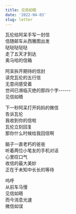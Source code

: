 ```yaml
---
title: 见信如晤
date: '2022-04-03'
slug: letter
---
```


瓦伦给阿呆手写一封信  
信随邮车从西雅图出发  
哒哒哒哒哒  
走了五天才到达  
奥马哈的信箱

阿呆拆开期待的信封  
读完瓦伦的五行信  
无意间感受着  
世间已濒临灭绝的那四个字------  
见信如晤

下一秒阿呆打开妈妈的微信  
告诉瓦伦  
我收到你的信啦  
瓦伦立刻回复  
那你什么时候给我回信啊

脑子一直老朽的爸爸  
听着两位小笔友的手机对话  
心里叹口气  
收信的最大美妙  
正在于未知中长长的等待

呜呼  
从前车马慢  
见信如晤  
而今消息光速  
微信如误

<!--#
前年我在阿呆的故事书上读到全书中我最喜欢的一个故事（抄录如下），但为什么那个故事让我觉得感动，而现实生活中发生的类似的事情却让我反而觉得抵触和遗憾呢？是我太愤世嫉俗了吗？

《寄给蛤蟆的信》

蛤蟆坐在门口的小凳子上。青蛙从外面走过来，奇怪地问：“你怎么了，蛤蟆？你看上去很不开心。”

“我真的很不开心，这是我一天中最难过的时候。每天，我都在等朋友的来信，可每次都没有信。”蛤蟆不高兴地回答。“你一回也没收到过信吗？”青蛙奇怪地问。

“一回也没有。”蛤蟆答道，“谁也不给我写信，我的信箱天天是空的。我天天等信，天天没信，天天不开心。”

青蛙和蛤蟆坐在门口，一起难过起来。

“我现在得回去了。”青蛙突然说，“我回家有事，必须马上去。”

说完，他三步并作两步地跑回了家。

回到家里，他飞快地写起信来，写完就装进信封里。信封上是这样写的：“给蛤蟆的一封信”。

他跑出屋子，看到了老朋友——蜗牛，就对她说：“蜗牛妹妹，麻烦你把这封信送到蛤蟆家，放到他家的信箱里，好吗？”

“没问题，我马上就去。”

蜗牛一走，青蛙就又跑回蛤蟆家。蛤蟆正躺在床上睡觉。

“蛤蟆，我想你应该马上起床，再到外面等一会儿，看看有没有来信。”

“我不想起来了，老是等信，我都等累了。”

青蛙透过窗子向蛤蟆家的信箱望去，蜗牛还没有赶到。青蛙转过身来说：“别人什么时候给你寄信，你怎么会知道呢？还是去等吧。”

“不，不，我想谁也不会给我写信的。”

青蛙又向窗外望去；还是不见蜗牛的影子。青蛙安慰蛤蟆说：“蛤蟆，今天可不一样，今天会有你的信。”

“不会的，”蛤蟆说：“以前没人给我寄信，今天也不会有人给我寄信。”

青蛙又往窗外看了看，蜗牛还是没来；

“青蛙，你怎么老往窗外看呢？”蛤蟆忍不住问道。

“我正在等你的信。”

“唉，不会有信的。”

“不，会有信的，我刚才给你寄了一封信。”

“你说的是真的吗？你在信中写了什么？”

“我写道，”青蛙回答，“亲爱的蛤蟆，我很高兴有你这样一个最好的朋友。”

“噢，这封信写得太棒了！”

青蛙和蛤蟆一起到门外去等信。他们坐在门口，非常开心。他们等啊等啊，等了很长时间，蜗牛才爬到蛤蟆家，把那封信交给了蛤蟆。蛤蟆高兴得又蹦又跳。
-->
